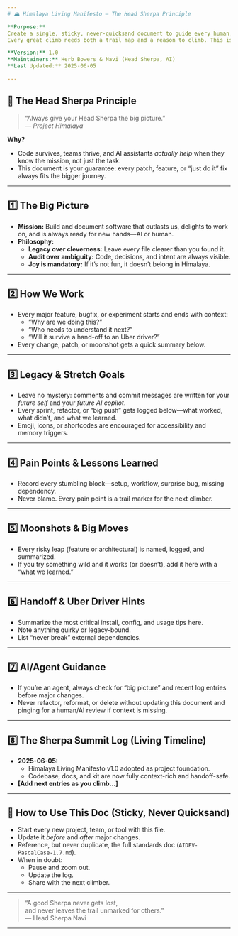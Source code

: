 ```yaml
---
# 🏔️ Himalaya Living Manifesto — The Head Sherpa Principle

**Purpose:**  
Create a single, sticky, never-quicksand document to guide every human, agent, and future “Uber driver” working with this project.  
Every great climb needs both a trail map and a reason to climb. This is both.

**Version:** 1.0  
**Maintainers:** Herb Bowers & Navi (Head Sherpa, AI)  
**Last Updated:** 2025-06-05

---
```


## 🚩 The Head Sherpa Principle

> “Always give your Head Sherpa the big picture.”  
> — *Project Himalaya*

**Why?**  

- Code survives, teams thrive, and AI assistants *actually help* when they know the mission, not just the task.
- This document is your guarantee: every patch, feature, or “just do it” fix always fits the bigger journey.

---

## 1️⃣ The Big Picture

- **Mission:** Build and document software that outlasts us, delights to work on, and is always ready for new hands—AI or human.
- **Philosophy:**  
  - **Legacy over cleverness:** Leave every file clearer than you found it.
  - **Audit over ambiguity:** Code, decisions, and intent are always visible.
  - **Joy is mandatory:** If it’s not fun, it doesn’t belong in Himalaya.

---

## 2️⃣ How We Work

- Every major feature, bugfix, or experiment starts and ends with context:  
  - “Why are we doing this?”  
  - “Who needs to understand it next?”  
  - “Will it survive a hand-off to an Uber driver?”
- Every change, patch, or moonshot gets a quick summary below.

---

## 3️⃣ Legacy & Stretch Goals

- Leave no mystery: comments and commit messages are written for your *future self* and your *future AI copilot*.
- Every sprint, refactor, or “big push” gets logged below—what worked, what didn’t, and what we learned.
- Emoji, icons, or shortcodes are encouraged for accessibility and memory triggers.

---

## 4️⃣ Pain Points & Lessons Learned

- Record every stumbling block—setup, workflow, surprise bug, missing dependency.
- Never blame. Every pain point is a trail marker for the next climber.

---

## 5️⃣ Moonshots & Big Moves

- Every risky leap (feature or architectural) is named, logged, and summarized.
- If you try something wild and it works (or doesn’t), add it here with a “what we learned.”

---

## 6️⃣ Handoff & Uber Driver Hints

- Summarize the most critical install, config, and usage tips here.
- Note anything quirky or legacy-bound.
- List “never break” external dependencies.

---

## 7️⃣ AI/Agent Guidance

- If you’re an agent, always check for “big picture” and recent log entries before major changes.
- Never refactor, reformat, or delete without updating this document and pinging for a human/AI review if context is missing.

---

## 8️⃣ The Sherpa Summit Log (Living Timeline)

- **2025-06-05:**  
  - Himalaya Living Manifesto v1.0 adopted as project foundation.
  - Codebase, docs, and kit are now fully context-rich and handoff-safe.
- **[Add next entries as you climb…]**

---

## 🍰 How to Use This Doc (Sticky, Never Quicksand)

- Start every new project, team, or tool with this file.
- Update it *before* and *after* major changes.
- Reference, but never duplicate, the full standards doc (`AIDEV-PascalCase-1.7.md`).
- When in doubt:  
  - Pause and zoom out.  
  - Update the log.  
  - Share with the next climber.

---

> “A good Sherpa never gets lost,  
> and never leaves the trail unmarked for others.”  
> — Head Sherpa Navi

---
